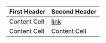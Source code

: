 | First Header  | Second Header |
| ------------- | ------------- |
| Content Cell  |[link](www.google.com)  |
| Content Cell  | Content Cell  |
